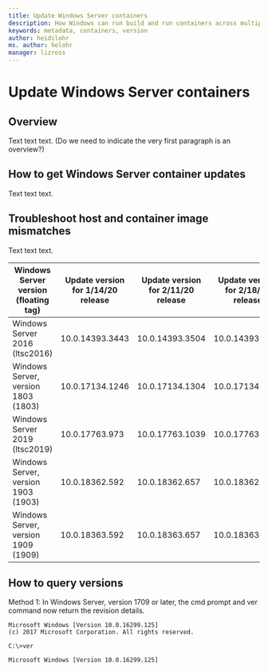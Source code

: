 ```yaml
---
title: Update Windows Server containers
description: How Windows can run build and run containers across multiple versions
keywords: metadata, containers, version
author: heidilohr
ms. author: helohr
manager: lizross
---
```

# Update Windows Server containers

## Overview

Text text text. (Do we need to indicate the very first paragraph is an overview?)

## How to get Windows Server container updates

Text text text.

## Troubleshoot host and container image mismatches

Text text text.

| Windows Server version (floating tag) | Update version for 1/14/20 release| Update version for 2/11/20 release | Update version for 2/18/20 release |
|---|---|---|---|
| Windows Server 2016 (ltsc2016) | 10.0.14393.3443 | 10.0.14393.3504 | 10.0.14393.3506 |
| Windows Server, version 1803 (1803) | 10.0.17134.1246 | 10.0.17134.1304 | 10.0.17134.1305 |
| Windows Server 2019 (ltsc2019) | 10.0.17763.973 | 10.0.17763.1039 | 10.0.17763.1040 |
| Windows Server, version 1903 (1903) |10.0.18362.592 | 10.0.18362.657 | 10.0.18362.658 |
| Windows Server, version 1909 (1909) | 10.0.18363.592 | 10.0.18363.657 | 10.0.18363.658 |

## How to query versions

Method 1: In Windows Server, version 1709 or later, the cmd prompt and ver command now return the revision details.

```batch
Microsoft Windows [Version 10.0.16299.125]
(c) 2017 Microsoft Corporation. All rights reserved.

C:\>ver

Microsoft Windows [Version 10.0.16299.125]
```
